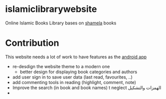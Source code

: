 # islamiclibrarywebsite
Online Islamic Books Library bases on [shamela](http://www.shamela.ws) books

# Contribution

This website needs a lot of work to have features as the [android app](https://play.google.com/store/apps/details?id=com.fekracomputers.islamiclibrary&pcampaignid=MKT-Other-global-all-co-prtnr-py-PartBadge-Mar2515-1)
- re-desdign the website theme to a modern one
  - better design for displaying book categories and authors
- add user sign in to save user data (last read, favourites, ..)
- add commenting tools in reading (highlight, comment, note)
- Improve the search (in book and book names) t neglect الهمزات والتشكيل
- 
